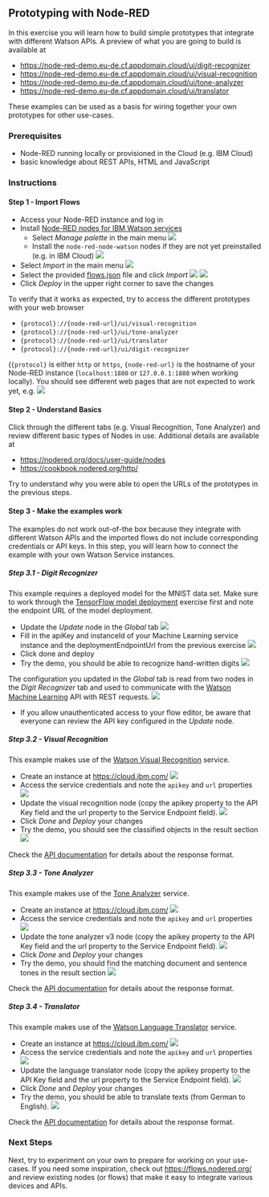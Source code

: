 ## Prototyping with Node-RED

In this exercise you will learn how to build simple prototypes that integrate with different Watson APIs. A preview of what you are going to build is available at
- https://node-red-demo.eu-de.cf.appdomain.cloud/ui/digit-recognizer
- https://node-red-demo.eu-de.cf.appdomain.cloud/ui/visual-recognition
- https://node-red-demo.eu-de.cf.appdomain.cloud/ui/tone-analyzer
- https://node-red-demo.eu-de.cf.appdomain.cloud/ui/translator

These examples can be used as a basis for wiring together your own prototypes for other use-cases.

### Prerequisites
- Node-RED running locally or provisioned in the Cloud (e.g. IBM Cloud)
- basic knowledge about REST APIs, HTML and JavaScript

### Instructions

#### Step 1 - Import Flows
- Access your Node-RED instance and log in
- Install [Node-RED nodes for IBM Watson services](https://flows.nodered.org/node/node-red-node-watson)
  - Select _Manage palette_ in the main menu
  ![](./screenshots/1.png)
  - Install the `node-red-node-watson` nodes if they are not yet preinstalled (e.g. in IBM Cloud)
  ![](./screenshots/2.png)
- Select _Import_ in the main menu
![](./screenshots/3.png)
- Select the provided [flows.json](./flows.json) file and click _Import_ 
![](./screenshots/4.png)
![](./screenshots/5.png)
- Click _Deploy_ in the upper right corner to save the changes

To verify that it works as expected, try to access the different prototypes with your web browser
- `{protocol}://{node-red-url}/ui/visual-recognition`
- `{protocol}://{node-red-url}/ui/tone-analyzer`
- `{protocol}://{node-red-url}/ui/translator`
- `{protocol}://{node-red-url}/ui/digit-recognizer`

(`{protocol}` is either `http` or `https`, `{node-red-url}` is the hostname of your Node-RED instance (`localhost:1880` or `127.0.0.1:1880` when working locally). You should see different web pages that are not expected to work yet, e.g.
![](./screenshots/7.png)


#### Step 2 - Understand Basics
Click through the different tabs (e.g. Visual Recognition, Tone Analyzer) and review different basic types of Nodes in use. Additional details are available at
- https://nodered.org/docs/user-guide/nodes
- https://cookbook.nodered.org/http/

Try to understand why you were able to open the URLs of the prototypes in the previous steps. 
  
#### Step 3 - Make the examples work
The examples do not work out-of-the box because they integrate with different Watson APIs and the imported flows do not include corresponding credentials or API keys. In this step, you will learn how to connect the example with your own Watson Service instances.


##### Step 3.1 - Digit Recognizer
This example requires a deployed model for the MNIST data set. Make sure to work through the [TensorFlow model deployment](../tf-model-deployment) exercise first and note the endpoint URL of the model deployment.

- Update the _Update_ node in the _Global_ tab
![](./screenshots/20.png)
- Fill in the apiKey and instanceId of your Machine Learning service instance and the deploymentEndpointUrl from the previous exercise
![](./screenshots/21.png)
- Click done and deploy
- Try the demo, you should be able to recognize hand-written digits
![](./screenshots/22.png)

The configuration you updated in the _Global_ tab is read from two nodes in the _Digit Recognizer_ tab and used to communicate with the [Watson Machine Learning](https://watson-ml-api.mybluemix.net/#!/Deployments/listAllDeployments) API with REST requests.
![](./screenshots/23.png)
- If you allow unauthenticated access to your flow editor, be aware that everyone can review the API key configured in the _Update_ node.


##### Step 3.2 - Visual Recognition
This example makes use of the [Watson Visual Recognition](https://www.ibm.com/cloud/watson-visual-recognition) service. 

- Create an instance at https://cloud.ibm.com/
![](./screenshots/8.png)
- Access the service credentials and note the `apikey` and `url` properties
![](./screenshots/9.png)
- Update the visual recognition node (copy the apikey property to the API Key field and the url property to the Service Endpoint field).
![](./screenshots/10.png)
- Click _Done_ and _Deploy_ your changes
- Try the demo, you should see the classified objects in the result section
![](./screenshots/11.png)

Check the [API documentation](https://cloud.ibm.com/apidocs/visual-recognition/visual-recognition-v3) for details about the response format.


##### Step 3.3 - Tone Analyzer
This example makes use of the [Tone Analyzer](https://www.ibm.com/watson/services/tone-analyzer/) service. 

- Create an instance at https://cloud.ibm.com/
![](./screenshots/12.png)
- Access the service credentials and note the `apikey` and `url` properties
![](./screenshots/13.png)
- Update the tone analyzer v3 node (copy the apikey property to the API Key field and the url property to the Service Endpoint field).
![](./screenshots/14.png)
- Click _Done_ and _Deploy_ your changes
- Try the demo, you should find the matching document and sentence tones in the result section
![](./screenshots/15.png)

Check the [API documentation](https://cloud.ibm.com/apidocs/tone-analyzer) for details about the response format.

##### Step 3.4 - Translator
This example makes use of the [Watson Language Translator](https://www.ibm.com/watson/services/tone-analyzer/) service. 

- Create an instance at https://cloud.ibm.com/
![](./screenshots/16.png)
- Access the service credentials and note the `apikey` and `url` properties
![](./screenshots/17.png)
- Update the language translator node (copy the apikey property to the API Key field and the url property to the Service Endpoint field).
![](./screenshots/18.png)
- Click _Done_ and _Deploy_ your changes
- Try the demo, you should be able to translate texts (from German to English).
![](./screenshots/19.png)

Check the [API documentation](https://cloud.ibm.com/apidocs/language-translator) for details about the response format.


### Next Steps
Next, try to experiment on your own to prepare for working on your use-cases. If you need some inspiration, check out https://flows.nodered.org/ and review existing nodes (or flows) that make it easy to integrate various devices and APIs.
